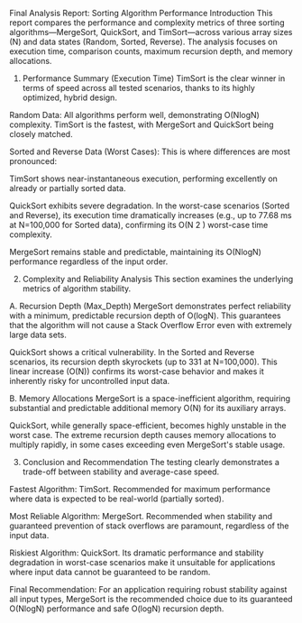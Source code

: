  Final Analysis Report: Sorting Algorithm Performance
Introduction
This report compares the performance and complexity metrics of three sorting algorithms—MergeSort, QuickSort, and TimSort—across various array sizes (N) and data states (Random, Sorted, Reverse). The analysis focuses on execution time, comparison counts, maximum recursion depth, and memory allocations.

1. Performance Summary (Execution Time)
TimSort is the clear winner in terms of speed across all tested scenarios, thanks to its highly optimized, hybrid design.

Random Data: All algorithms perform well, demonstrating O(NlogN) complexity. TimSort is the fastest, with MergeSort and QuickSort being closely matched.

Sorted and Reverse Data (Worst Cases): This is where differences are most pronounced:

TimSort shows near-instantaneous execution, performing excellently on already or partially sorted data.

QuickSort exhibits severe degradation. In the worst-case scenarios (Sorted and Reverse), its execution time dramatically increases (e.g., up to 77.68 ms at N=100,000 for Sorted data), confirming its O(N 
2
 ) worst-case time complexity.

MergeSort remains stable and predictable, maintaining its O(NlogN) performance regardless of the input order.

2. Complexity and Reliability Analysis
This section examines the underlying metrics of algorithm stability.

A. Recursion Depth (Max_Depth)
MergeSort demonstrates perfect reliability with a minimum, predictable recursion depth of O(logN). This guarantees that the algorithm will not cause a Stack Overflow Error even with extremely large data sets.

QuickSort shows a critical vulnerability. In the Sorted and Reverse scenarios, its recursion depth skyrockets (up to 331 at N=100,000). This linear increase (O(N)) confirms its worst-case behavior and makes it inherently risky for uncontrolled input data.

B. Memory Allocations
MergeSort is a space-inefficient algorithm, requiring substantial and predictable additional memory O(N) for its auxiliary arrays.

QuickSort, while generally space-efficient, becomes highly unstable in the worst case. The extreme recursion depth causes memory allocations to multiply rapidly, in some cases exceeding even MergeSort's stable usage.

3. Conclusion and Recommendation
The testing clearly demonstrates a trade-off between stability and average-case speed.

Fastest Algorithm: TimSort. Recommended for maximum performance where data is expected to be real-world (partially sorted).

Most Reliable Algorithm: MergeSort. Recommended when stability and guaranteed prevention of stack overflows are paramount, regardless of the input data.

Riskiest Algorithm: QuickSort. Its dramatic performance and stability degradation in worst-case scenarios make it unsuitable for applications where input data cannot be guaranteed to be random.

Final Recommendation: For an application requiring robust stability against all input types, MergeSort is the recommended choice due to its guaranteed O(NlogN) performance and safe O(logN) recursion depth.
